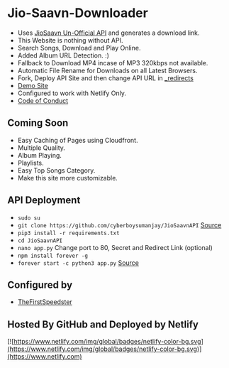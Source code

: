 # Jio-Saavn-Downloader

* Uses [JioSaavn Un-Official API](https://github.com/cyberboysumanjay/JioSaavnAPI) and generates a download link.
* This Website is nothing without API.
* Search Songs, Download and Play Online.
* Added Album URL Detection. :)
* Fallback to Download MP4 incase of MP3 320kbps not available.
* Automatic File Rename for Downloads on all Latest Browsers.
* Fork, Deploy API Site and then change API URL in [_redirects](https://github.com/ParveenBhadooOfficial/Jio-Saavn-Downloader/blob/master/_redirects)
* [Demo Site](https://jiosaavn.ga)
* Configured to work with Netlify Only.
* [Code of Conduct](https://github.com/ParveenBhadooOfficial/Jio-Saavn-Downloader/blob/master/CODE_OF_CONDUCT.md)

## Coming Soon

* Easy Caching of Pages using Cloudfront.
* Multiple Quality.
* Album Playing.
* Playlists.
* Easy Top Songs Category.
* Make this site more customizable.

## API Deployment

* `sudo su`
* `git clone https://github.com/cyberboysumanjay/JioSaavnAPI` [Source](https://github.com/cyberboysumanjay/JioSaavnAPI#installation)
* `pip3 install -r requirements.txt`
* `cd JioSaavnAPI`
* `nano app.py` Change port to 80, Secret and Redirect Link (optional)
* `npm install forever -g`
* `forever start -c python3 app.py` [Source](https://github.com/cyberboysumanjay/JioSaavnAPI/issues/17#issuecomment-696794077)

## Configured by

* [TheFirstSpeedster](https://l.telegram.ind.in/TheFirstSpeedster)

## Hosted By GitHub and Deployed by Netlify

[![https://www.netlify.com/img/global/badges/netlify-color-bg.svg](https://www.netlify.com/img/global/badges/netlify-color-bg.svg)](https://www.netlify.com)
